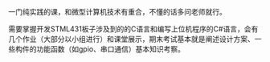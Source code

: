 一门纯实践的课，和微型计算机技术有重合，不懂的话多问老师就行。

需要掌握开发STML431板子涉及到的的C语言和编写上位机程序的C#语言，会有几个作业（大部分以小组进行）和课堂展示，期末考试基本就是阐述设计方案、一些构件的功能函数（如gpio、串口通信）基本知识考察。
